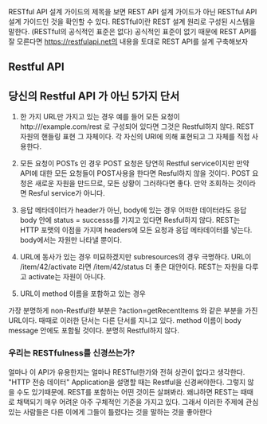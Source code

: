 RESTful API 설계 가이드의 제목을 보면 REST API 설계 가이드가 아닌 RESTful API 설계 가이드인 것을 확인할 수 있다. 
RESTful이란 REST 설계 원리로 구성된 시스템을 말한다. (RESTful의 공식적인 표준은 없다) 
공식적인 표준이 없기 때문에 REST API를 잘 모른다면 https://restfulapi.net의 내용을 토대로 REST API를 설계 구축해보자

## Restful API 

## 당신의 Restful API 가 아닌 5가지 단서

1. 한 가지 URL만 가지고 있는 경우
예를 들어 모든 요청이 http:///example.com/rest 로 구성되어 있다면 그것은 Restful하지 않다.
REST 자원의 핸들링 표현 그 자체이다. 각 자신의 URI에 의해 표현되고 그 자체를 직접 사용한다.

2. 모든 요청이 POSTs 인 경우
POST 요청은 당연히 Restful service이지만 만약 API에 대한 모든 요청들이 POST사용을 한다면 Resful하지 않을 것이다.
POST 요청은 새로운 자원을 만드므로, 모든 상황이 그러하다면 좋다. 만약 조회하는 것이라면 Resful service가 아니다.

3. 응답 메타데이터가 header가 아닌, body에 있는 경우
어떠한 데이터라도 응답 body 안에 status = successs를 가지고 있다면 Resful하지 않다.
REST는 HTTP 포맷의 이점을 가지며 headers에 모든 요청과 응답 메타데이터를 넣는다. body에서는 자원만 나타낼 뿐이다.

4. URL에 동사가 있는 경우
미묘하겠지만 subresources의 경우 극명하다. URL이 /item/42/activate 라면 /item/42/status 더 좋은 대안이다.
REST는 자원을 다루고 activate는 자원이 아니다.

5. URL이 method 이름을 포함하고 있는 경우

가장 분명하게 non-Restful한 부분은 ?action=getRecentItems 와 같은 부분을 가진 URL이다. 때때로 이러한 단서는 다른 단서를 지니고 있다.
method 이름이 body message 안에도 포함될 것이다. 분명히 Restful하지 않다.


### 우리는 RESTfulness를 신경쓰는가?
얼마나 이 API가 유용한지는 얼마나 RESTful한가와 전혀 상관이 없다고 생각한다. "HTTP 전송 데이터" Application을 설명할 때는 
Restful을 신경써야한다. 그렇지 않을 수도 있기때문에.
REST를 포함하는 어떤 것이든 살펴봐라. 왜냐하면 REST는 때때로 채택되기 매우 어려운 아주 구체적인 기준을 가지고 있다. 그래서 이러한 주제에
관심있는 사람들은 다른 이에게 그들이 틀렸다는 것을 말하는 것을 좋아한다




